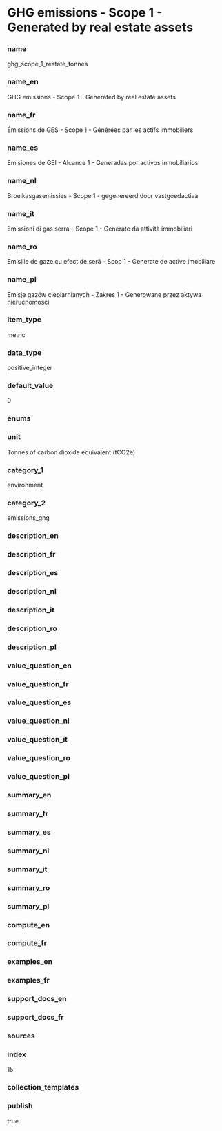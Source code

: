 # GHG emissions - Scope 1 - Generated by real estate assets

### name

ghg_scope_1_restate_tonnes

### name_en

GHG emissions - Scope 1 - Generated by real estate assets

### name_fr

Émissions de GES - Scope 1 - Générées par les actifs immobiliers

### name_es

Emisiones de GEI - Alcance 1 - Generadas por activos inmobiliarios

### name_nl

Broeikasgasemissies - Scope 1 - gegenereerd door vastgoedactiva

### name_it

Emissioni di gas serra - Scope 1 - Generate da attività immobiliari

### name_ro

Emisiile de gaze cu efect de seră - Scop 1 - Generate de active imobiliare

### name_pl

Emisje gazów cieplarnianych - Zakres 1 - Generowane przez aktywa nieruchomości

### item_type

metric

### data_type

positive_integer

### default_value

0

### enums



### unit

Tonnes of carbon dioxide equivalent (tCO2e)

### category_1

environment

### category_2

emissions_ghg

### description_en

### description_fr

### description_es

### description_nl

### description_it

### description_ro

### description_pl

### value_question_en

### value_question_fr

 ### value_question_es

### value_question_nl

### value_question_it

### value_question_ro

### value_question_pl

### summary_en



### summary_fr


### summary_es

### summary_nl

### summary_it

### summary_ro

### summary_pl



### compute_en



### compute_fr



### examples_en



### examples_fr



### support_docs_en



### support_docs_fr



### sources



            
### index

15

### collection_templates



### publish

true
